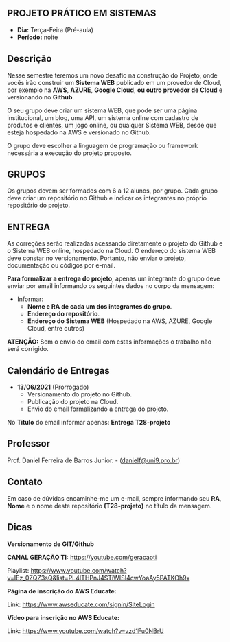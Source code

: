 ## PROJETO PRÁTICO EM SISTEMAS
* **Dia:** Terça-Feira (Pré-aula)
* **Período:** noite

## Descrição

Nesse semestre teremos um novo desafio na construção do Projeto, onde vocês irão construir um **Sistema WEB** publicado em um provedor de Cloud, por exemplo na **AWS**, **AZURE**, **Google Cloud**, **ou outro provedor de Cloud** e versionando no **Github**.

O seu grupo deve criar um sistema WEB, que pode ser uma página institucional, um blog, uma API, um sistema online com cadastro de produtos e clientes, um jogo online, ou qualquer Sistema WEB, desde que esteja hospedado na AWS e versionado no Github.

O grupo deve escolher a linguagem de programação ou framework necessária a execução do projeto proposto.  


## GRUPOS 

Os grupos devem ser formados com 6 a 12 alunos, por grupo. Cada grupo deve criar um repositório no Github e indicar os integrantes no próprio repositório do projeto. 


## ENTREGA 

As correções serão realizadas acessando diretamente o projeto do Github e o Sistema WEB online, hospedado na Cloud. O endereço do sistema WEB deve constar no versionamento.
Portanto, não enviar o projeto, documentação ou códigos por e-mail.

**Para formalizar a entrega do projeto**, apenas um integrante do grupo deve enviar por email informando os seguintes dados no corpo da mensagem:
* Informar:
	+ **Nome e RA de cada um dos integrantes do grupo**. 
	+ **Endereço do repositório**.
	+ **Endereço do Sistema WEB** (Hospedado na AWS, AZURE, Google Cloud, entre outros)
	
**ATENÇÃO:**
Sem o envio do email com estas informações o trabalho não será corrigido. 


## Calendário de Entregas
* **13/06/2021** (Prorrogado)
	+ Versionamento do projeto no Github. 
	+ Publicação do projeto na Cloud.
	+ Envio do email formalizando a entrega do projeto.

No **Titulo** do email informar apenas: **Entrega T28-projeto**


## Professor
Prof. Daniel Ferreira de Barros Junior. - ([danielf@uni9.pro.br](mailto:danielf@uni9.pro.br))

## Contato
Em caso de dúvidas encaminhe-me um e-mail, sempre informando seu **RA**, **Nome** e o nome deste repositório **(T28-projeto)** no título da mensagem.


## Dicas
**Versionamento de GIT/Github**

**CANAL GERAÇÃO TI:** https://youtube.com/geracaoti

Playlist: 
https://www.youtube.com/watch?v=IEz_0ZQZ3sQ&list=PL4ITHPnJ4STiWISI4cwYoaAy5PATKOh9x


**Página de inscrição do AWS Educate:**

Link: https://www.awseducate.com/signin/SiteLogin


**Vídeo para inscrição no AWS Educate:**

Link: https://www.youtube.com/watch?v=vzd1Fu0NBrU






